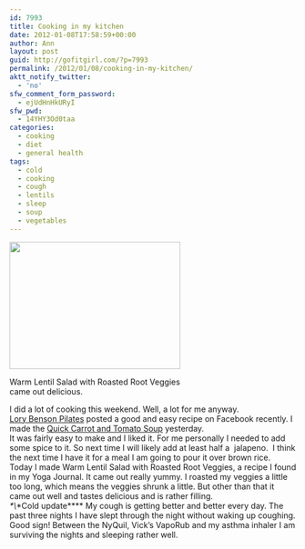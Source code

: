 ```yaml
---
id: 7993
title: Cooking in my kitchen
date: 2012-01-08T17:58:59+00:00
author: Ann
layout: post
guid: http://gofitgirl.com/?p=7993
permalink: /2012/01/08/cooking-in-my-kitchen/
aktt_notify_twitter:
  - 'no'
sfw_comment_form_password:
  - ejUdHnHkURyI
sfw_pwd:
  - 14YHY3Od0taa
categories:
  - cooking
  - diet
  - general health
tags:
  - cold
  - cooking
  - cough
  - lentils
  - sleep
  - soup
  - vegetables
---
```

<div id="attachment_8006" style="width: 310px" class="wp-caption alignleft">
  <a href="http://gofitgirl.com/blog/wp-content/uploads/2012/01/lentils.jpg"><img class="size-medium wp-image-8006" title="lentils" src="http://gofitgirl.com/blog/wp-content/uploads/2012/01/lentils-300x224.jpg" alt="" width="300" height="224" /></a>
  
  <p class="wp-caption-text">
    Warm Lentil Salad with Roasted Root Veggies came out delicious.
  </p>
</div>

  
I did a lot of cooking this weekend. Well, a lot for me anyway.  
[Lory Benson Pilates](http://www.lorybenson.com/Site/Welcome.html) posted a good and easy recipe on Facebook recently. I made the [Quick Carrot and Tomato Soup](https://www.facebook.com/photo.php?fbid=209971019091684&set=a.101404139948373.2370.100002363610848&type=1&theater) yesterday.  
It was fairly easy to make and I liked it. For me personally I needed to add some spice to it. So next time I will likely add at least half a  jalapeno.  I think the next time I have it for a meal I am going to pour it over brown rice.  
Today I made Warm Lentil Salad with Roasted Root Veggies, a recipe I found in my Yoga Journal. It came out really yummy. I roasted my veggies a little too long, which means the veggies shrunk a little. But other than that it came out well and tastes delicious and is rather filling.  
*\*\\*\*Cold update\*\*** My cough is getting better and better every day. The past three nights I have slept through the night without waking up coughing. Good sign! Between the NyQuil, Vick&#8217;s VapoRub and my asthma inhaler I am surviving the nights and sleeping rather well.